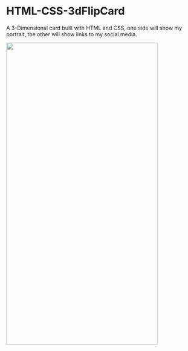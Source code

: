 # HTML-CSS-3dFlipCard

A 3-Dimensional card built with HTML and CSS, one side will show my portrait, the other will show links to my social media.

<img src="https://i.imgur.com/2zpdPSv.gif[" width="400" height="800" />

